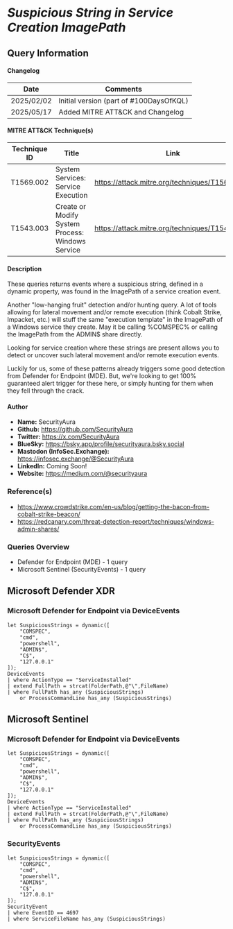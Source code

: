 # *Suspicious String in Service Creation ImagePath*

## Query Information

#### Changelog

| Date | Comments |
|---|---|
| 2025/02/02 | Initial version (part of #100DaysOfKQL) |
| 2025/05/17 | Added MITRE ATT&CK and Changelog |

#### MITRE ATT&CK Technique(s)

| Technique ID | Title    | Link    |
| ---  | --- | --- |
| T1569.002 | System Services: Service Execution | https://attack.mitre.org/techniques/T1569/002/ |
| T1543.003 | Create or Modify System Process: Windows Service | https://attack.mitre.org/techniques/T1543/003/ |

#### Description

These queries returns events where a suspicious string, defined in a dynamic property, was found in the ImagePath of a service creation event.

Another "low-hanging fruit" detection and/or hunting query. A lot of tools allowing for lateral movement and/or remote execution (think Cobalt Strike, Impacket, etc.) will stuff the same "execution template" in the ImagePath of a Windows service they create. May it be calling %COMSPEC% or calling the ImagePath from the ADMIN$ share directly.

Looking for service creation where these strings are present allows you to detect or uncover such lateral movement and/or remote execution events.

Luckily for us, some of these patterns already triggers some good detection from Defender for Endpoint (MDE). But, we're looking to get 100% guaranteed alert trigger for these here, or simply hunting for them when they fell through the crack.

#### Author <Optional>
- **Name:** SecurityAura
- **Github:** https://github.com/SecurityAura
- **Twitter:** https://x.com/SecurityAura
- **BlueSky:** https://bsky.app/profile/securityaura.bsky.social
- **Mastodon (InfoSec.Exchange):** https://infosec.exchange/@SecurityAura
- **LinkedIn:** Coming Soon!
- **Website:** https://medium.com/@securityaura

### Reference(s)

- https://www.crowdstrike.com/en-us/blog/getting-the-bacon-from-cobalt-strike-beacon/
- https://redcanary.com/threat-detection-report/techniques/windows-admin-shares/

### Queries Overview ###

- Defender for Endpoint (MDE) - 1 query
- Microsoft Sentinel (SecurityEvents) - 1 query

## Microsoft Defender XDR ##
### Microsoft Defender for Endpoint via DeviceEvents ###
```KQL
let SuspiciousStrings = dynamic([
    "COMSPEC",
    "cmd",
    "powershell",
    "ADMIN$",
    "C$",
    "127.0.0.1"
]);
DeviceEvents
| where ActionType == "ServiceInstalled"
| extend FullPath = strcat(FolderPath,@"\",FileName)
| where FullPath has_any (SuspiciousStrings)
    or ProcessCommandLine has_any (SuspiciousStrings)
```
## Microsoft Sentinel ##
### Microsoft Defender for Endpoint via DeviceEvents ###
```KQL
let SuspiciousStrings = dynamic([
    "COMSPEC",
    "cmd",
    "powershell",
    "ADMIN$",
    "C$",
    "127.0.0.1"
]);
DeviceEvents
| where ActionType == "ServiceInstalled"
| extend FullPath = strcat(FolderPath,@"\",FileName)
| where FullPath has_any (SuspiciousStrings)
    or ProcessCommandLine has_any (SuspiciousStrings)
```
### SecurityEvents ###
```KQL
let SuspiciousStrings = dynamic([
    "COMSPEC",
    "cmd",
    "powershell",
    "ADMIN$",
    "C$",
    "127.0.0.1"
]);
SecurityEvent
| where EventID == 4697
| where ServiceFileName has_any (SuspiciousStrings)
```
